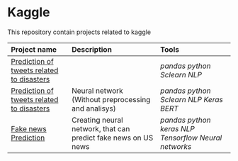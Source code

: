 # Kaggle
This repository contain projects related to kaggle



| Project name | Description | Tools | 
| :---------------------- | :---------------------- | :---------------------- |
| [ Prediction of tweets related to disasters ](twitter-project.ipynb) || *pandas* *python* *Sclearn* *NLP* |
| [ Prediction of tweets related to disasters ](neuron-twitter-project.ipynb) |Neural network (Without preprocessing and analisys)| *pandas* *python* *Sclearn* *NLP* *Keras* *BERT* |
| [ Fake news Prediction ](fake_news.ipynb) | Creating neural network, that can predict fake news on US news| *pandas* *python* *keras* *NLP* *Tensorflow* *Neural networks*|

